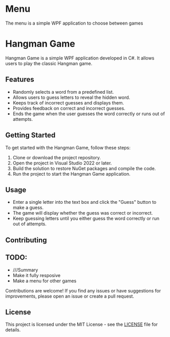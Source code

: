 # Menu

The menu is a simple WPF application to choose between games

# Hangman Game

Hangman Game is a simple WPF application developed in C#. It allows users to play the classic Hangman game.

## Features

- Randomly selects a word from a predefined list.
- Allows users to guess letters to reveal the hidden word.
- Keeps track of incorrect guesses and displays them.
- Provides feedback on correct and incorrect guesses.
- Ends the game when the user guesses the word correctly or runs out of attempts.

## Getting Started

To get started with the Hangman Game, follow these steps:

1. Clone or download the project repository.
2. Open the project in Visual Studio 2022 or later.
3. Build the solution to restore NuGet packages and compile the code.
4. Run the project to start the Hangman Game application.

## Usage

- Enter a single letter into the text box and click the "Guess" button to make a guess.
- The game will display whether the guess was correct or incorrect.
- Keep guessing letters until you either guess the word correctly or run out of attempts.

## Contributing

## TODO:
- ///Summary
- Make it fully resposive
- Make a menu for other games

Contributions are welcome! If you find any issues or have suggestions for improvements, please open an issue or create a pull request.

## License

This project is licensed under the MIT License - see the [LICENSE](LICENSE) file for details.
